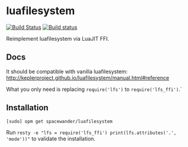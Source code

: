 # luafilesystem

[![Build Status](https://travis-ci.org/spacewander/luafilesystem.svg?branch=master)](https://travis-ci.org/spacewander/luafilesystem)
[![Build status](https://ci.appveyor.com/api/projects/status/52d2x1frvksf4u1h/branch/master?svg=true)](https://ci.appveyor.com/project/spacewander/luafilesystem/branch/master)


Reimplement luafilesystem via LuaJIT FFI.

## Docs

It should be compatible with vanilla luafilesystem:
http://keplerproject.github.io/luafilesystem/manual.html#reference

What you only need is replacing `require('lfs')` to `require('lfs_ffi')`.`

## Installation

`[sudo] opm get spacewander/luafilesystem`

Run `resty -e "lfs = require('lfs_ffi') print(lfs.attributes('.', 'mode'))"` to validate the installation.
